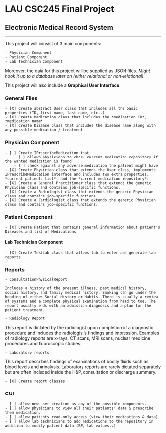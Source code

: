 # LAU CSC245 Final Project

## Electronic Medical Record System

---

This project will consist of 3 main components:

    - Physician Component
    - Patient Component
    - Lab Technician Component
  
Moreover, the data for this project will be supplied as JSON files. *Might hook it up to a database later on (either relational or non-relational).*

This project will also include a **Graphical User Interface**.

### General Files

    - [X] Create abstract User class that includes all the basic properties (ID, first name, last name, etc..)
    - [X] Create Medication class that includes the *medication ID*, *medication name*
    - [X] Create Disease class that includes the disease name along with any possible medication / treatment

### Physician Component

    - [ ] Create IPrescribeMedication that 
        - [ ] allows physicians to check current medication repository if the wanted medication is found
        - [ ] check against any adverse medication the patient might have
    - [X] Create Physician class that extends the User class, implements IPrescribeMedication interface and includes two extra properties, *current patients list*, and the *current medication repository*.
    - [X] Create a General Practitioner class that extends the generic Physician class and contains job-specific functions.
    - [X] Create a Radiologist class that extends the generic Physician class and contains job-specific functions.
    - [X] Create a Cardiologist class that extends the generic Physician class and contains job-specific functions.

### Patient Component

    - [X] Create Patient that contains general information about patient's Diseases and list of Medications 
  
#### Lab Technician Component

    - [X] Create TestLab class that allows lab to enter and generate lab reports

### Reports

    - ConsultationPhysicalReport
    
    Includes a history of the present illness, past medical history, social history, and family medical history. Smoking can go under the heading of either Social History or Habits. There is usually a review of systems and a complete physical examination from head to toe. The report usually ends with an admission diagnosis and a plan for the patient treatment.

    - Radiology Report
This report is dictated by the radiologist upon completion of a diagnostic procedure and includes the radiologist’s findings and impression. Examples of radiology reports are x-rays, CT scans, MRI scans, nuclear medicine procedures and fluoroscopic studies.

    - Laboratory reports
This report describes findings of examinations of bodily fluids such as blood levels and urinalysis. Laboratory reports are rarely dictated separately but are often included inside the H&P, consultation or discharge summary.

    - [X] Create report classes

### GUI

    - [ ] allow new user creation as any of the possible components.
    - [ ] allow physicians to view all their patients' data & prescribe them medication.
    - [ ] allow patients read-only access (view their medications & data)
    - [ ] allow lab technicians to add medications to the repository in addition to modify patient data (BP, lab values..)
